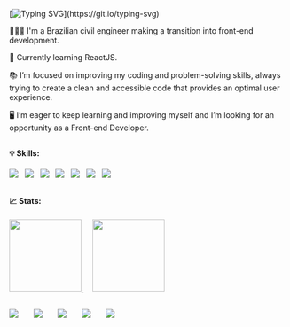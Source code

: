 [![Typing SVG](https://readme-typing-svg.demolab.com?font=Fira+Code&pause=1000&color=C1AFFF&vCenter=true&width=435&height=30&lines=Hello+there!+I'm+Juliana+%F0%9F%91%8B%F0%9F%8F%BB;Welcome+to+my+GitHub!)](https://git.io/typing-svg)

👩🏻‍💻 I'm a Brazilian civil engineer making a transition into front-end development.

🌱 Currently learning ReactJS.

📚 I’m focused on improving my coding and problem-solving skills, always trying to create a clean and accessible code that provides an optimal user experience.

🖥️ I’m eager to keep learning and improving myself and I’m looking for an opportunity as a Front-end Developer.

##
#### 💡 Skills:

<div>
  <img src="https://img.shields.io/badge/HTML5-E34F26?style=for-the-badge&logo=html5&logoColor=white"> 
  &nbsp;
  <img src="https://img.shields.io/badge/CSS3-1572B6?style=for-the-badge&logo=css3&logoColor=white">
  &nbsp;
  <img  src="https://img.shields.io/badge/JavaScript-323330?style=for-the-badge&logo=javascript&logoColor=F7DF1E">
   &nbsp;
  <img  src="https://img.shields.io/badge/Sass-CC6699?style=for-the-badge&logo=sass&logoColor=white">
   &nbsp;
   <img  src="https://img.shields.io/badge/Bootstrap-563D7C?style=for-the-badge&logo=bootstrap&logoColor=white">
   &nbsp;
  <img  src="https://img.shields.io/badge/GIT-E44C30?style=for-the-badge&logo=git&logoColor=white">
   &nbsp;
  <img src="https://img.shields.io/badge/Figma-F24E1E?style=for-the-badge&logo=figma&logoColor=white">
</div>

##
#### 📈 Stats:

<div>
  <a href="https://github.com/julianachagas">
  <img height="130em" src="https://github-readme-stats.vercel.app/api?username=julianachagas&show_icons=true&theme=dracula&title_color=c1afff&bg_color=1F202A&hide=contribs&include_all_commits=true"/>
  </a>
  &nbsp;&nbsp;&nbsp; 
  <a href="https://github.com/julianachagas">
  <img height="130em" src="https://github-readme-stats.vercel.app/api/top-langs/?username=julianachagas&layout=compact&theme=dracula&title_color=c1afff&bg_color=1F202A"/></a>
<div>

##
<div>
  <a href="https://www.linkedin.com/in/juliana--chagas/" target="_blank"><img src="https://img.shields.io/badge/LinkedIn-0077B5?style=for-the-badge&logo=linkedin&logoColor=white"></a>  
  &nbsp;&nbsp;&nbsp;&nbsp;&nbsp;
  <a href = "mailto: julianavrchagas@gmail.com"><img src="https://img.shields.io/badge/Gmail-D14836?style=for-the-badge&logo=gmail&logoColor=white"></a>
   &nbsp;&nbsp;&nbsp;&nbsp;&nbsp;  
  <a href="https://twitter.com/JulianaCoding" target="_blank"><img  src="https://img.shields.io/badge/Twitter-1DA1F2?style=for-the-badge&logo=twitter&logoColor=white"></a>
   &nbsp;&nbsp;&nbsp;&nbsp;&nbsp;
  <a href="https://codepen.io/julianachagas" target="_blank"><img  src="https://img.shields.io/badge/Codepen-000000?style=for-the-badge&logo=codepen&logoColor=white"></a>
   &nbsp;&nbsp;&nbsp;&nbsp;&nbsp;
  <a href="https://www.freecodecamp.org/julianachagas" target="_blank"><img src="https://img.shields.io/badge/freecodecamp-27273D?style=for-the-badge&logo=freecodecamp&logoColor=white"></a>    
</div>


    
